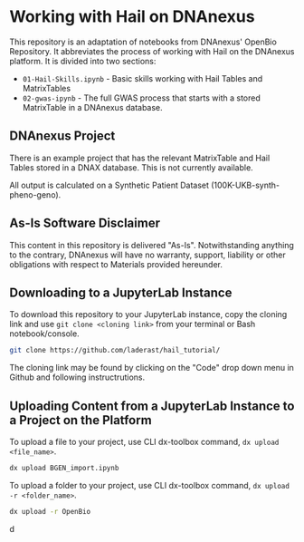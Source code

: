 # Working with Hail on DNAnexus

This repository is an adaptation of notebooks from DNAnexus' OpenBio Repository. It abbreviates the process of working with Hail on the DNAnexus platform. It is divided into two sections:

- `01-Hail-Skills.ipynb` - Basic skills working with Hail Tables and MatrixTables
- `02-gwas-ipynb` - The full GWAS process that starts with a stored MatrixTable in a DNAnexus database.

## DNAnexus Project

There is an example project that has the relevant MatrixTable and Hail Tables stored in a DNAX database. This is not currently available. 

All output is calculated on a Synthetic Patient Dataset (100K-UKB-synth-pheno-geno).

## As-Is Software Disclaimer

This content in this repository is delivered "As-Is". Notwithstanding anything to the contrary, DNAnexus will have no warranty, support, liability or other obligations with respect to Materials provided hereunder.

## Downloading to a JupyterLab Instance

To download this repository to your JupyterLab instance, copy the cloning link and use `git clone <cloning link>` from your terminal or Bash notebook/console.
```bash
git clone https://github.com/laderast/hail_tutorial/
```
The cloning link may be found by clicking on the "Code" drop down menu in Github and following instructrutions.

## Uploading Content from a JupyterLab Instance to a Project on the Platform

To upload a file to your project, use CLI dx-toolbox command, `dx upload <file_name>`.
```bash
dx upload BGEN_import.ipynb
````

To upload a folder to your project, use CLI dx-toolbox command, `dx upload -r <folder_name>`.
```bash
dx upload -r OpenBio
```
d
